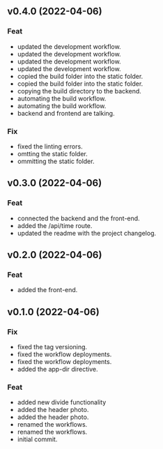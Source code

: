 ## v0.4.0 (2022-04-06)

### Feat

- updated the development workflow.
- updated the development workflow.
- updated the development workflow.
- updated the development workflow.
- copied the build folder into the static folder.
- copied the build folder into the static folder.
- copying the build directory to the backend.
- automating the build workflow.
- automating the build workflow.
- backend and frontend are talking.

### Fix

- fixed the linting errors.
- omtting the static folder.
- ommitting the static folder.

## v0.3.0 (2022-04-06)

### Feat

- connected the backend and the front-end.
- added the /api/time route.
- updated the readme with the project changelog.

## v0.2.0 (2022-04-06)

### Feat

- added the front-end.

## v0.1.0 (2022-04-06)

### Fix

- fixed the tag versioning.
- fixed the workflow deployments.
- fixed the workflow deployments.
- added the app-dir directive.

### Feat

- added new divide functionality
- added the header photo.
- added the header photo.
- renamed the workflows.
- renamed the workflows.
- initial commit.

